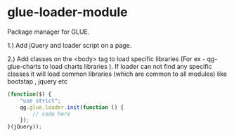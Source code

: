 
# glue-loader-module

Package manager for GLUE.


1.) Add jQuery and loader script on a page.

2.) Add classes on the &lt;body&gt; tag to load specific libraries (For ex - qg-glue-charts to load charts libraries ). If loader can not find any specific classes it will load common libraries (which are common to all modules) like bootstap , jquery etc
```javascript
(function($) {
    "use strict";
    qg.glue.loader.init(function () {
        // code here
    });
}(jQuery));



